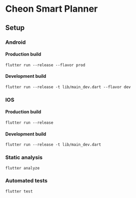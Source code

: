 # Cheon Smart Planner

## Setup

### Android

#### Production build

`flutter run --release --flavor prod`

#### Development build

`flutter run --release -t lib/main_dev.dart --flavor dev`

### IOS

#### Production build

`flutter run --release`

#### Development build

`flutter run --release -t lib/main_dev.dart`

### Static analysis

`flutter analyze`

### Automated tests

`flutter test`
